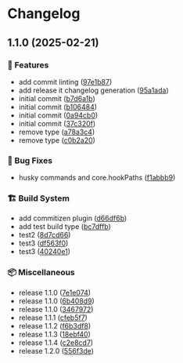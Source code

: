 # Changelog

## 1.1.0 (2025-02-21)

### 🚀 Features

* add commit linting ([97e1b87](https://github.com/RichForever/tt-theme-settings/commit/97e1b87d0d3dfdeba109e3a0f29fd4ac90ccf4f0))
* add release it changelog generation ([95a1ada](https://github.com/RichForever/tt-theme-settings/commit/95a1adab1f28c90326e54ee97b8686c80cba5ca1))
* initial commit ([b7d6a1b](https://github.com/RichForever/tt-theme-settings/commit/b7d6a1beb2ecdba1ff2115a561d52ecd9c0c41c3))
* initial commit ([b106484](https://github.com/RichForever/tt-theme-settings/commit/b1064847efd3f1db73ba110ec84d4ca724198598))
* initial commit ([0a94cb0](https://github.com/RichForever/tt-theme-settings/commit/0a94cb0e10e6983e3d937e1a660bf01084b732af))
* initial commit ([37c320f](https://github.com/RichForever/tt-theme-settings/commit/37c320f93b0fc386664ea69f2f874bd14133b85a))
* remove type ([a78a3c4](https://github.com/RichForever/tt-theme-settings/commit/a78a3c4d95839af836d88ab26c6c7b2885e645e6))
* remove type ([c0b2a20](https://github.com/RichForever/tt-theme-settings/commit/c0b2a20cee2bbcb93dd2345e041ddafa2da710a6))

### 🐛 Bug Fixes

* husky commands and core.hookPaths ([f1abbb9](https://github.com/RichForever/tt-theme-settings/commit/f1abbb915fdd94185b26fc5f8acef8472c8aeff6))

### 🏗 Build System

* add commitizen plugin ([d66df6b](https://github.com/RichForever/tt-theme-settings/commit/d66df6bce005d21abb34041b802eeb6287e64202))
* add test build type ([bc7dffb](https://github.com/RichForever/tt-theme-settings/commit/bc7dffbca944257522b8b029751881afe71c67e6))
* test2 ([8d7cd66](https://github.com/RichForever/tt-theme-settings/commit/8d7cd66ec6e3f644607add3c5d40dfa25d635d02))
* test3 ([df563f0](https://github.com/RichForever/tt-theme-settings/commit/df563f023e2a9eb7f5456b79bdf0110d5cfae454))
* test3 ([40240e1](https://github.com/RichForever/tt-theme-settings/commit/40240e151c2d04c4d71c20b612638067cbda4953))

### 📦 Miscellaneous

* release 1.1.0 ([7e1e074](https://github.com/RichForever/tt-theme-settings/commit/7e1e07406c7dc246ac98e7460698c9c4a9b92441))
* release 1.1.0 ([6b408d9](https://github.com/RichForever/tt-theme-settings/commit/6b408d9b687d1e4a827893487daf074525abeda6))
* release 1.1.0 ([3467972](https://github.com/RichForever/tt-theme-settings/commit/3467972a38e43c2f348c527fa5caa3204ae0d376))
* release 1.1.1 ([cfeb5f7](https://github.com/RichForever/tt-theme-settings/commit/cfeb5f78ecf714a966f8c4d99937dbcd1c24f825))
* release 1.1.2 ([f6b3df8](https://github.com/RichForever/tt-theme-settings/commit/f6b3df8daf6f2eb8f96a742fb0c9a881d14e70bc))
* release 1.1.3 ([18ebf40](https://github.com/RichForever/tt-theme-settings/commit/18ebf4097d49aca7e48ef56c981509cf9d8ef63b))
* release 1.1.4 ([c2e8cd7](https://github.com/RichForever/tt-theme-settings/commit/c2e8cd74235e1c686291ca34f8f4382eea916bbd))
* release 1.2.0 ([556f3de](https://github.com/RichForever/tt-theme-settings/commit/556f3deb503b5046a914479db034a2cd4b2cda68))

